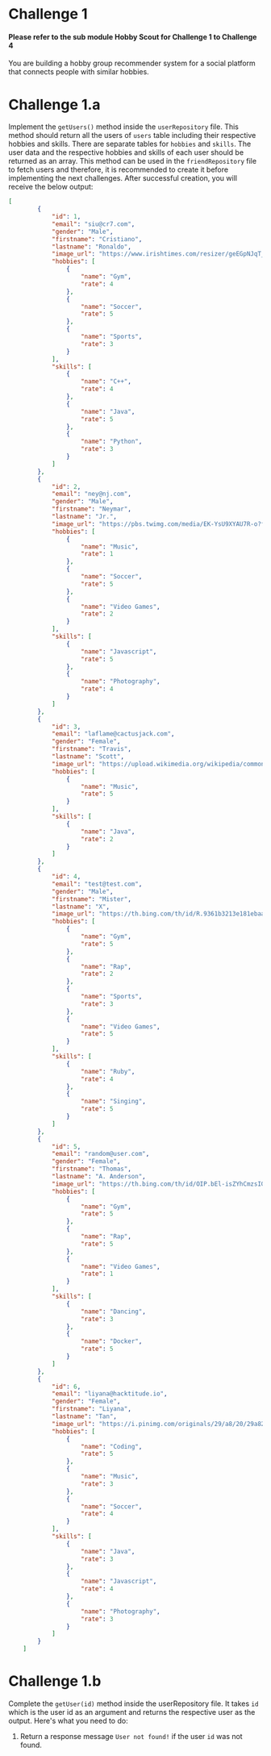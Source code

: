 # Challenge 1

#### Please refer to the sub module Hobby Scout for Challenge 1 to Challenge 4

You are building a hobby group recommender system for a social platform that connects people with similar hobbies.

# Challenge 1.a

Implement the `getUsers()` method inside the `userRepository` file. This method should return all the users of `users` table including their respective hobbies and skills. There are separate tables for `hobbies` and `skills`. The user data and the respective hobbies and skills of each user should be returned as an array. This method can be used in the `friendRepository` file to fetch users and therefore, it is recommended to create it before implementing the next challenges.
After successful creation, you will receive the below output:
```json
[
        {
            "id": 1,
            "email": "siu@cr7.com",
            "gender": "Male",
            "firstname": "Cristiano",
            "lastname": "Ronaldo",
            "image_url": "https://www.irishtimes.com/resizer/geEGpNJqT_hxa139T5HWfq8YdYw=/1600x0/filters:format(jpg):quality(70)/cloudfront-eu-central-1.images.arcpublishing.com/irishtimes/C752OG447LSTHDRHTADVXYWCPQ.jpg",
            "hobbies": [
                {
                    "name": "Gym",
                    "rate": 4
                },
                {
                    "name": "Soccer",
                    "rate": 5
                },
                {
                    "name": "Sports",
                    "rate": 3
                }
            ],
            "skills": [
                {
                    "name": "C++",
                    "rate": 4
                },
                {
                    "name": "Java",
                    "rate": 5
                },
                {
                    "name": "Python",
                    "rate": 3
                }
            ]
        },
        {
            "id": 2,
            "email": "ney@nj.com",
            "gender": "Male",
            "firstname": "Neymar",
            "lastname": "Jr.",
            "image_url": "https://pbs.twimg.com/media/EK-YsU9XYAU7R-o?format=jpg&name=medium",
            "hobbies": [
                {
                    "name": "Music",
                    "rate": 1
                },
                {
                    "name": "Soccer",
                    "rate": 5
                },
                {
                    "name": "Video Games",
                    "rate": 2
                }
            ],
            "skills": [
                {
                    "name": "Javascript",
                    "rate": 5
                },
                {
                    "name": "Photography",
                    "rate": 4
                }
            ]
        },
        {
            "id": 3,
            "email": "laflame@cactusjack.com",
            "gender": "Female",
            "firstname": "Travis",
            "lastname": "Scott",
            "image_url": "https://upload.wikimedia.org/wikipedia/commons/thumb/1/14/Travis_Scott_-_Openair_Frauenfeld_2019_08.jpg/500px-Travis_Scott_-_Openair_Frauenfeld_2019_08.jpg",
            "hobbies": [
                {
                    "name": "Music",
                    "rate": 5
                }
            ],
            "skills": [
                {
                    "name": "Java",
                    "rate": 2
                }
            ]
        },
        {
            "id": 4,
            "email": "test@test.com",
            "gender": "Male",
            "firstname": "Mister",
            "lastname": "X",
            "image_url": "https://th.bing.com/th/id/R.9361b3213e181ebaa3f6282d02fab077?rik=VNRw0lKt92xneA&pid=ImgRaw&r=0",
            "hobbies": [
                {
                    "name": "Gym",
                    "rate": 5
                },
                {
                    "name": "Rap",
                    "rate": 2
                },
                {
                    "name": "Sports",
                    "rate": 3
                },
                {
                    "name": "Video Games",
                    "rate": 5
                }
            ],
            "skills": [
                {
                    "name": "Ruby",
                    "rate": 4
                },
                {
                    "name": "Singing",
                    "rate": 5
                }
            ]
        },
        {
            "id": 5,
            "email": "random@user.com",
            "gender": "Female",
            "firstname": "Thomas",
            "lastname": "A. Anderson",
            "image_url": "https://th.bing.com/th/id/OIP.bEl-isZYhCmzsIGyhdEatgHaEK?pid=ImgDet&rs=1",
            "hobbies": [
                {
                    "name": "Gym",
                    "rate": 5
                },
                {
                    "name": "Rap",
                    "rate": 5
                },
                {
                    "name": "Video Games",
                    "rate": 1
                }
            ],
            "skills": [
                {
                    "name": "Dancing",
                    "rate": 3
                },
                {
                    "name": "Docker",
                    "rate": 5
                }
            ]
        },
        {
            "id": 6,
            "email": "liyana@hacktitude.io",
            "gender": "Female",
            "firstname": "Liyana",
            "lastname": "Tan",
            "image_url": "https://i.pinimg.com/originals/29/a8/20/29a82067b71bd9e3df95e1c0ba5c4daf.jpg",
            "hobbies": [
                {
                    "name": "Coding",
                    "rate": 5
                },
                {
                    "name": "Music",
                    "rate": 3
                },
                {
                    "name": "Soccer",
                    "rate": 4
                }
            ],
            "skills": [
                {
                    "name": "Java",
                    "rate": 3
                },
                {
                    "name": "Javascript",
                    "rate": 4
                },
                {
                    "name": "Photography",
                    "rate": 3
                }
            ]
        }
    ]
```

# Challenge 1.b

Complete the `getUser(id)` method inside the userRepository file. It takes `id` which is the user id as an argument and returns the respective user as the output. Here's what you need to do:
1. Return a response message `User not found!` if the user `id` was not found.
